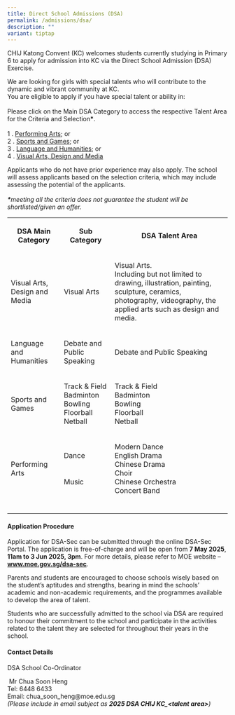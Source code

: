 ```yaml
---
title: Direct School Admissions (DSA)
permalink: /admissions/dsa/
description: ""
variant: tiptap
---
```

<p>CHIJ Katong Convent (KC) welcomes students currently studying in Primary
6 to apply for admission into KC via the Direct School Admission (DSA)
Exercise.</p>
<p>We are looking for girls with special talents who will contribute to the
dynamic and vibrant community at KC.
<br>You are eligible to apply if you have special talent or ability in:
<br>
<br>Please click on the Main DSA Category to access the respective Talent
Area for the Criteria and Selection<strong>*</strong>.
<br>
<br>1 . <a href="/files/Admissions/Direct School Admissions (DSA)/Performing_Arts.pdf" rel="noopener noreferrer nofollow" target="_blank">Performing Arts</a>;
or
<br>2 . <a href="/files/Admissions/Direct School Admissions (DSA)/Sports_and_Games.pdf" rel="noopener noreferrer nofollow" target="_blank">Sports and Games</a>;
or
<br>3 . <a href="/files/Admissions/Direct School Admissions (DSA)/Language_and_Humanities.pdf" rel="noopener noreferrer nofollow" target="_blank">Language and Humanities</a>;
or
<br>4 . <a href="/files/Admissions/Direct School Admissions (DSA)/Visual_Arts__Design_and_Media.pdf" rel="noopener noreferrer nofollow" target="_blank">Visual Arts, Design and Media</a> 
<br>
</p>
<p>Applicants who do not have prior experience may also apply. The school
will assess applicants based on the selection criteria, which may include
assessing the potential of the applicants.
<br>
<br><strong><em>*</em></strong><em>meeting all the criteria does not guarantee the student will be shortlisted/given an offer.</em>
</p>
<table style="minWidth: 75px">
<colgroup>
<col>
<col>
<col>
</colgroup>
<tbody>
<tr>
<th rowspan="1" colspan="1">
<p><strong>DSA Main Category</strong>
</p>
</th>
<th rowspan="1" colspan="1">
<p><strong>Sub Category</strong>
</p>
</th>
<th rowspan="1" colspan="1">
<p><strong>DSA Talent Area</strong>
</p>
</th>
</tr>
<tr>
<td rowspan="1" colspan="1">
<p>Visual Arts, Design and Media</p>
</td>
<td rowspan="1" colspan="1">
<p>Visual Arts</p>
</td>
<td rowspan="1" colspan="1">
<p>Visual Arts.
<br>Including but not limited to drawing, illustration, painting, sculpture,
ceramics, photography, videography, the applied arts such as design and
media.</p>
</td>
</tr>
<tr>
<td rowspan="1" colspan="1">
<p>Language and Humanities</p>
</td>
<td rowspan="1" colspan="1">
<p>Debate and Public Speaking</p>
</td>
<td rowspan="1" colspan="1">
<p>Debate and Public Speaking</p>
</td>
</tr>
<tr>
<td rowspan="1" colspan="1">
<p>Sports and Games</p>
</td>
<td rowspan="1" colspan="1">
<p>Track &amp; Field
<br>Badminton
<br>Bowling
<br>Floorball
<br>Netball</p>
</td>
<td rowspan="1" colspan="1">
<p>Track &amp; Field
<br>Badminton
<br>Bowling
<br>Floorball
<br>Netball</p>
</td>
</tr>
<tr>
<td rowspan="1" colspan="1">
<p>Performing Arts</p>
</td>
<td rowspan="1" colspan="1">
<p>Dance
<br>
<br>
<br>Music</p>
</td>
<td rowspan="1" colspan="1">
<p>Modern Dance
<br>English Drama
<br>Chinese Drama
<br>Choir
<br>Chinese Orchestra
<br>Concert Band</p>
</td>
</tr>
<tr>
<td rowspan="1" colspan="1">
<p></p>
</td>
<td rowspan="1" colspan="1">
<p></p>
</td>
<td rowspan="1" colspan="1">
<p></p>
</td>
</tr>
</tbody>
</table>
<h4>Application Procedure</h4>
<p>Application for DSA-Sec can be submitted through the online DSA-Sec Portal.
The application is free-of-charge and will be open from <strong>7 May 2025</strong>, <strong>11am to 3 Jun 2025, 3pm</strong>.
For more details, please refer to MOE website – <strong><a href="http://www.moe.gov.sg/dsa-sec" rel="noopener noreferrer nofollow" target="_blank">www.moe.gov.sg/dsa-sec</a></strong>.</p>
<p>Parents and students are encouraged to choose schools wisely based on
the student’s aptitudes and strengths, bearing in mind the schools’ academic
and non-academic requirements, and the programmes available to develop
the area of talent.</p>
<p>Students who are successfully admitted to the school via DSA are required
to honour their commitment to the school and participate in the activities
related to the talent they are selected for throughout their years in the
school.</p>
<h4>Contact Details</h4>
<p>DSA School Co-Ordinator</p>
<p>&nbsp;Mr Chua Soon Heng
<br>Tel: 6448 6433
<br>Email: <a rel="noopener noreferrer nofollow" target="_blank">chua_soon_heng@moe.edu.sg</a> 
<br><em>(Please include in email subject as </em><strong><em>2025 DSA CHIJ KC_&lt;talent area&gt;</em></strong><em>)</em>
</p>